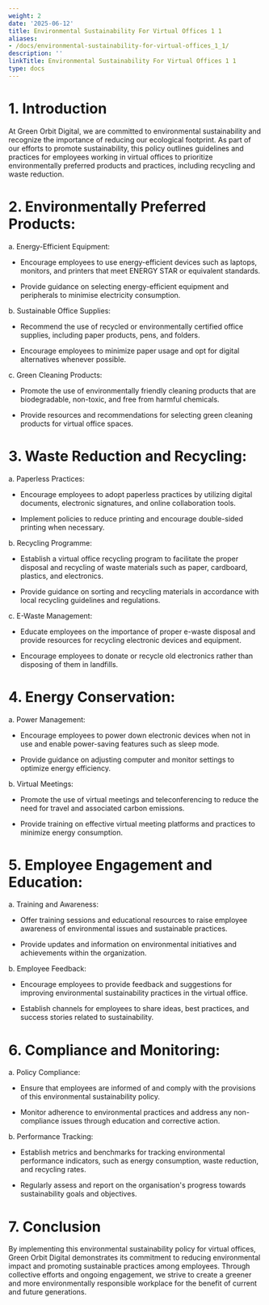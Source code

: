 ```yaml
---
weight: 2
date: '2025-06-12'
title: Environmental Sustainability For Virtual Offices 1 1
aliases:
- /docs/environmental-sustainability-for-virtual-offices_1_1/
description: ''
linkTitle: Environmental Sustainability For Virtual Offices 1 1
type: docs
---
```


# 1. Introduction

At Green Orbit Digital, we are committed to environmental sustainability and recognize the importance of reducing our ecological footprint. As part of our efforts to promote sustainability, this policy outlines guidelines and practices for employees working in virtual offices to prioritize environmentally preferred products and practices, including recycling and waste reduction.

# 2. Environmentally Preferred Products:

a. Energy-Efficient Equipment:

- Encourage employees to use energy-efficient devices such as laptops, monitors, and printers that meet ENERGY STAR or equivalent standards.

- Provide guidance on selecting energy-efficient equipment and peripherals to minimise electricity consumption.

b. Sustainable Office Supplies:

- Recommend the use of recycled or environmentally certified office supplies, including paper products, pens, and folders.

- Encourage employees to minimize paper usage and opt for digital alternatives whenever possible.

c. Green Cleaning Products:

- Promote the use of environmentally friendly cleaning products that are biodegradable, non-toxic, and free from harmful chemicals.

- Provide resources and recommendations for selecting green cleaning products for virtual office spaces.

# 3. Waste Reduction and Recycling:

a. Paperless Practices:

- Encourage employees to adopt paperless practices by utilizing digital documents, electronic signatures, and online collaboration tools.

- Implement policies to reduce printing and encourage double-sided printing when necessary.

b. Recycling Programme:

- Establish a virtual office recycling program to facilitate the proper disposal and recycling of waste materials such as paper, cardboard, plastics, and electronics.

- Provide guidance on sorting and recycling materials in accordance with local recycling guidelines and regulations.

c. E-Waste Management:

- Educate employees on the importance of proper e-waste disposal and provide resources for recycling electronic devices and equipment.

- Encourage employees to donate or recycle old electronics rather than disposing of them in landfills.

# 4. Energy Conservation:

a. Power Management:

- Encourage employees to power down electronic devices when not in use and enable power-saving features such as sleep mode.

- Provide guidance on adjusting computer and monitor settings to optimize energy efficiency.

b. Virtual Meetings:

- Promote the use of virtual meetings and teleconferencing to reduce the need for travel and associated carbon emissions.

- Provide training on effective virtual meeting platforms and practices to minimize energy consumption.

# 5. Employee Engagement and Education:

a. Training and Awareness:

- Offer training sessions and educational resources to raise employee awareness of environmental issues and sustainable practices.

- Provide updates and information on environmental initiatives and achievements within the organization.

b. Employee Feedback:

- Encourage employees to provide feedback and suggestions for improving environmental sustainability practices in the virtual office.

- Establish channels for employees to share ideas, best practices, and success stories related to sustainability.

# 6. Compliance and Monitoring:

a. Policy Compliance:

- Ensure that employees are informed of and comply with the provisions of this environmental sustainability policy.

- Monitor adherence to environmental practices and address any non-compliance issues through education and corrective action.

b. Performance Tracking:

- Establish metrics and benchmarks for tracking environmental performance indicators, such as energy consumption, waste reduction, and recycling rates.

- Regularly assess and report on the organisation's progress towards sustainability goals and objectives.

# 7. Conclusion

By implementing this environmental sustainability policy for virtual offices, Green Orbit Digital demonstrates its commitment to reducing environmental impact and promoting sustainable practices among employees. Through collective efforts and ongoing engagement, we strive to create a greener and more environmentally responsible workplace for the benefit of current and future generations.